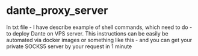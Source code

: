 # dante_proxy_server

In txt file - I have describe example of shell commands, which need to do - to deploy Dante on VPS server.
This instructions can be easily be automated via docker images or something like this - and you can get your private SOCKS5 server by your request in 1 minute
